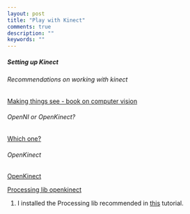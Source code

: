 ```yaml
---
layout: post
title: "Play with Kinect"
comments: true
description: ""
keywords: ""
---
```


##### Setting up Kinect

###### Recommendations on working with kinect

[Making things see - book on computer vision](https://www.amazon.com/Making-Things-See-Processing-MakerBot/dp/1449307078/ref=as_li_ss_tl?ie=UTF8&linkCode=sl1&tag=learniproces-20&linkId=742b2c243f8e415b108d559a422faf5c)

###### OpenNI or OpenKinect?

[Which one?](https://newscrewdriver.com/2019/01/23/xbox-360-kinect-driver-openni-or-openkinect-freenect/)

###### OpenKinect

[OpenKinect](https://openkinect.org/wiki/Getting_Started#OS_X)

[Processing lib openkinect](https://shiffman.net/p5/kinect/)

1. I installed the Processing lib recommended in [this](https://shiffman.net/p5/kinect/) tutorial.


